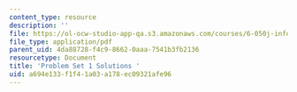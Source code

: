 ```yaml
---
content_type: resource
description: ''
file: https://ol-ocw-studio-app-qa.s3.amazonaws.com/courses/6-050j-information-and-entropy-spring-2008/a694e133f1f41a03a178ec09321afe96_MIT6_050JS08_ps_01_sol.pdf
file_type: application/pdf
parent_uid: 4da88728-f4c9-8662-0aaa-7541b3fb2136
resourcetype: Document
title: 'Problem Set 1 Solutions '
uid: a694e133-f1f4-1a03-a178-ec09321afe96
---
```

